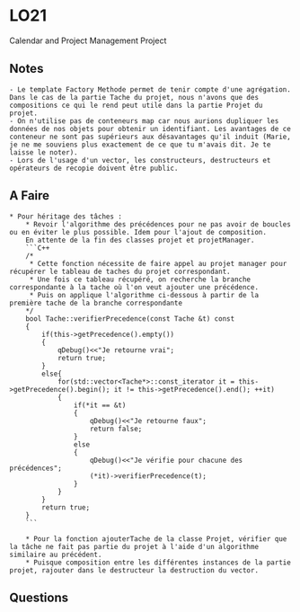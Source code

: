 # LO21
Calendar and Project Management Project

## Notes
	- Le template Factory Methode permet de tenir compte d'une agrégation. Dans le cas de la partie Tache du projet, nous n'avons que des compositions ce qui le rend peut utile dans la partie Projet du projet.
	- On n'utilise pas de conteneurs map car nous aurions dupliquer les données de nos objets pour obtenir un identifiant. Les avantages de ce conteneur ne sont pas supérieurs aux désavantages qu'il induit (Marie, je ne me souviens plus exactement de ce que tu m'avais dit. Je te laisse le noter).
	- Lors de l'usage d'un vector, les constructeurs, destructeurs et opérateurs de recopie doivent être public. 

## A Faire
	* Pour héritage des tâches :
		* Revoir l'algorithme des précédences pour ne pas avoir de boucles ou en éviter le plus possible. Idem pour l'ajout de composition. 
		En attente de la fin des classes projet et projetManager.
		```C++
		/*
		 * Cette fonction nécessite de faire appel au projet manager pour récupérer le tableau de taches du projet correspondant.
		 * Une fois ce tableau récupéré, on recherche la branche correspondante à la tache où l'on veut ajouter une précédence.
		 * Puis on applique l'algorithme ci-dessous à partir de la première tache de la branche correspondante
		*/
		bool Tache::verifierPrecedence(const Tache &t) const
		{
		    if(this->getPrecedence().empty())
		    {
		        qDebug()<<"Je retourne vrai";
		        return true;
		    }
		    else{
		        for(std::vector<Tache*>::const_iterator it = this->getPrecedence().begin(); it != this->getPrecedence().end(); ++it)
		        {
		            if(*it == &t)
		            {
		                qDebug()<<"Je retourne faux";
		                return false;
		            }
		            else
		            {
		                qDebug()<<"Je vérifie pour chacune des précédences";
		                (*it)->verifierPrecedence(t);
		            }
		        }
		    }
		    return true;
		}
		```

		* Pour la fonction ajouterTache de la classe Projet, vérifier que la tâche ne fait pas partie du projet à l'aide d'un algorithme similaire au précédent. 
		* Puisque composition entre les différentes instances de la partie projet, rajouter dans le destructeur la destruction du vector. 

## Questions